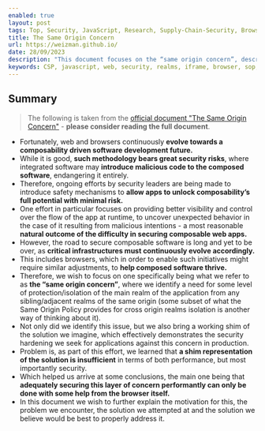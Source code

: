 ```yaml
---
enabled: true
layout: post
tags: Top, Security, JavaScript, Research, Supply-Chain-Security, Browser
title: The Same Origin Concern
url: https://weizman.github.io/
date: 28/09/2023
description: "This document focuses on the “same origin concern”, describing the lack of control apps have over new realms that rise under their own origin, as well as its implications on their safety, how current efforts to address it fail and what browsers can do to help ship a secure and performant solution for the problem"
keywords: CSP, javascript, web, security, realms, iframe, browser, sop, supply chain, composability
---
```


## Summary

> The following is taken from the [official document "The Same Origin Concern"](https://weizmangal.com/content/pdf/The%20same%20origin%20concern.pdf) - **please consider reading the full document**.

* Fortunately, web and browsers continuously **evolve towards a composability driven software development future.**
* While it is good, **such methodology bears great security risks**, where integrated software may **introduce malicious code to the composed software**, endangering it entirely. 
* Therefore, ongoing efforts by security leaders are being made to introduce safety mechanisms to **allow apps to unlock composability’s full potential with minimal risk.**
* One effort in particular focuses on providing better visibility and control over the flow of the app at runtime, to uncover unexpected behavior in the case of it resulting from malicious intentions - a most reasonable **natural outcome of the difficulty in securing composable web apps.**
* However, the road to secure composable software is long and yet to be over, as **critical infrastructures must continuously evolve accordingly.**
* This includes browsers, which in order to enable such initiatives might require similar adjustments, to **help composed software thrive.**
* Therefore, we wish to focus on one specifically being what we refer to as **the “same origin concern”**, where we identify a need for some level of protection/isolation of the main realm of the application from any sibling/adjacent realms of the same origin (some subset of what the Same Origin Policy provides for cross origin realms isolation is another way of thinking about it).
* Not only did we identify this issue, but we also bring a working shim of the solution we imagine, which effectively demonstrates the security hardening we seek for applications against this concern in production.
* Problem is,  as part of this effort, we learned that **a shim representation of the solution is insufficient** in terms of both performance, but most importantly security.
* Which helped us arrive at some conclusions, the main one being that **adequately securing this layer of concern performantly can only be done with some help from the browser itself.**
* In this document we wish to further explain the motivation for this, the problem we encounter, the solution we attempted at and the solution we believe would be best to properly address it.

<ins class="adsbygoogle" style="display:block; text-align:center;" data-ad-layout="in-article" data-ad-format="fluid" data-ad-client="ca-pub-1379968351324902" data-ad-slot="5348991370"></ins><script>(adsbygoogle = window.adsbygoogle || []).push({});</script>